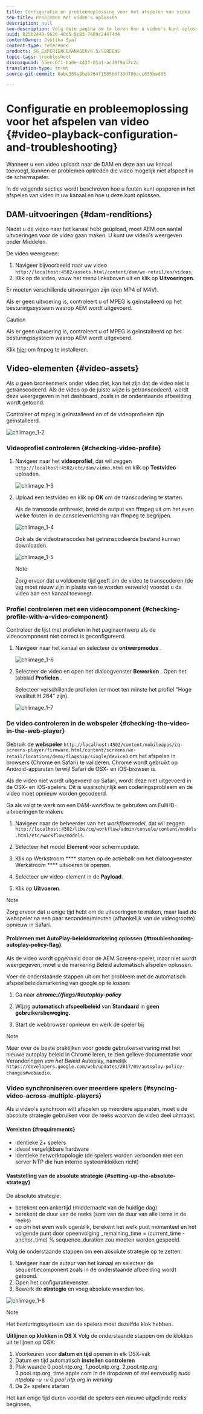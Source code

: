 ```yaml
---
title: Configuratie en probleemoplossing voor het afspelen van video
seo-title: Problemen met video's oplossen
description: null
seo-description: Volg deze pagina om te leren hoe u video's kunt oplossen. Wanneer u een video uploadt naar de DAM en deze aan uw kanaal toevoegt, kunnen er problemen optreden die video mogelijk niet afspeelt in de schermspeler. In deze sectie wordt beschreven hoe u fouten kunt opsporen bij het afspelen van video in uw kanaal en hoe u deze kunt oplossen.
uuid: 825b2440-5626-40d5-8c93-7689c24474d4
contentOwner: Jyotika Syal
content-type: reference
products: SG_EXPERIENCEMANAGER/6.5/SCREENS
topic-tags: troubleshoot
discoiquuid: 65ecc6f1-ba0e-443f-85a1-ac19f9a52c2c
translation-type: tm+mt
source-git-commit: 6abe309a8beb264f1505b6f39d786acc035bad05

---
```



# Configuratie en probleemoplossing voor het afspelen van video {#video-playback-configuration-and-troubleshooting}

Wanneer u een video uploadt naar de DAM en deze aan uw kanaal toevoegt, kunnen er problemen optreden die video mogelijk niet afspeelt in de schermspeler.

In de volgende secties wordt beschreven hoe u fouten kunt opsporen in het afspelen van video in uw kanaal en hoe u deze kunt oplossen.

## DAM-uitvoeringen {#dam-renditions}

Nadat u de video naar het kanaal hebt geüpload, moet AEM een aantal uitvoeringen voor de video gaan maken. U kunt uw video&#39;s weergeven onder Middelen.

De video weergeven:

1. Navigeer bijvoorbeeld naar uw video `http://localhost:4502/assets.html/content/dam/we-retail/en/videos`.
1. Klik op de video, vouw het menu linksboven uit en klik op **Uitvoeringen**.

Er moeten verschillende uitvoeringen zijn (een MP4 of M4V).

Als er geen uitvoering is, controleert u of MPEG is geïnstalleerd op het besturingssysteem waarop AEM wordt uitgevoerd.

>[!CAUTION]
>
>Als er geen uitvoering is, controleert u of MPEG is geïnstalleerd op het besturingssysteem waarop AEM wordt uitgevoerd.
>
>Klik [hier](https://www.ffmpeg.org/download.html) om fmpeg te installeren.

## Video-elementen {#video-assets}

Als u geen bronkenmerk onder video ziet, kan het zijn dat de video niet is getranscodeerd. Als de video op de juiste wijze is getranscodeerd, wordt deze weergegeven in het dashboard, zoals in de onderstaande afbeelding wordt getoond.

Controleer of mpeg is geïnstalleerd en of de videoprofielen zijn geïnstalleerd.

![chlimage_1-2](assets/chlimage_1-2.png)

### Videoprofiel controleren {#checking-video-profile}

1. Navigeer naar het **videoprofiel**, dat wil zeggen `http://localhost:4502/etc/dam/video.html` en klik op **Testvideo** uploaden.

   ![chlimage_1-3](assets/chlimage_1-3.png)

1. Upload een testvideo en klik op **OK** om de transcodering te starten.

   Als de transcode ontbreekt, breid de output van ffmpeg uit om het even welke fouten in de consoleverrichting van ffmpeg te begrijpen.

   ![chlimage_1-4](assets/chlimage_1-4.png)

   Ook als de videotranscodes het getranscodeerde bestand kunnen downloaden.

   ![chlimage_1-5](assets/chlimage_1-5.png)

   >[!NOTE]
   >
   >Zorg ervoor dat u voldoende tijd geeft om de video te transcoderen (de tag moet nieuw zijn in plaats van te worden verwerkt) voordat u de video aan een kanaal toevoegt.

### Profiel controleren met een videocomponent {#checking-profile-with-a-video-component}

Controleer de lijst met profielen in het paginaontwerp als de videocomponent niet correct is geconfigureerd.

1. Navigeer naar het kanaal en selecteer de **ontwerpmodus** .

   ![chlimage_1-6](assets/chlimage_1-6.png)

1. Selecteer de video en open het dialoogvenster **Bewerken** . Open het tabblad **Profielen** .

   Selecteer verschillende profielen (er moet ten minste het profiel &quot;Hoge kwaliteit H.264&quot; zijn).

   ![chlimage_1-7](assets/chlimage_1-7.png)

### De video controleren in de webspeler {#checking-the-video-in-the-web-player}

Gebruik de **webspeler** `http://localhost:4502/content/mobileapps/cq-screens-player/firmware.html/content/screens/we-retail/locations/demo/flagship/single/device0` om het afspelen in browsers (Chrome en Safari) te valideren. Chrome wordt gebruikt op Android-apparaten terwijl Safari de OSX- en iOS-browser is.

Als de video niet wordt uitgevoerd op Safari, wordt deze niet uitgevoerd in de OSX- en iOS-spelers. Dit is waarschijnlijk een coderingsprobleem en de video moet opnieuw worden gecodeerd.

Ga als volgt te werk om een DAM-workflow te gebruiken om FullHD-uitvoeringen te maken:

1. Navigeer naar de beheerder van het *workflowmodel*, dat wil zeggen `http://localhost:4502/libs/cq/workflow/admin/console/content/models.html/etc/workflow/models`.
1. Selecteer het model **Element** voor schermupdate.
1. Klik op Werkstroom **** starten op de actiebalk om het dialoogvenster Werkstroom **** uitvoeren te openen.

1. Selecteer uw video-element in de **Payload**.
1. Klik op **Uitvoeren**.

>[!NOTE]
>
>Zorg ervoor dat u enige tijd hebt om de uitvoeringen te maken, maar laad de webspeler na een paar seconden/minuten (afhankelijk van de videogrootte) opnieuw in Safari.

#### Problemen met AutoPlay-beleidsmarkering oplossen {#troubleshooting-autoplay-policy-flag}

Als de video wordt opgehaald door de AEM Screens-speler, maar niet wordt weergegeven, moet u de markering Beleid automatisch afspelen oplossen.

Voer de onderstaande stappen uit om het probleem met de automatisch afspeelbeleidsmarkering van google op te lossen:

1. Ga naar ***chrome://flags/#autoplay-policy***
1. Wijzig **automatisch afspeelbeleid** van **Standaard** in **geen gebruikersbeweging.**

1. Start de webbrowser opnieuw en werk de speler bij

>[!NOTE]
>
>Meer over de beste praktijken voor goede gebruikerservaring met het nieuwe autoplay beleid in Chrome leren, te zien gelieve documentatie voor Veranderingen *van het Beleid* Autoplay, namelijk `https://developers.google.com/web/updates/2017/09/autoplay-policy-changes#webaudio`.

### Video synchroniseren over meerdere spelers {#syncing-video-across-multiple-players}

Als u video&#39;s synchroon wilt afspelen op meerdere apparaten, moet u de absolute strategie gebruiken voor de reeks waarvan de video deel uitmaakt.

#### Vereisten {#requirements}

* identieke 2+ spelers
* ideaal vergelijkbare hardware
* identieke netwerktopologie (de spelers worden verbonden met een server NTP die hun interne systeemklokken richt)

#### Vaststelling van de absolute strategie {#setting-up-the-absolute-strategy}

De absolute strategie:

* berekent een ankertijd (middernacht van de huidige dag)
* berekent de duur van de reeks (som van de duur van alle items in de reeks)
* op om het even welk ogenblik, berekent het welk punt momenteel en het volgende punt door opeenvolging _remaining_time = (current_time - anchor_time) % sequence_duration zou moeten worden gespeeld.

Volg de onderstaande stappen om een absolute strategie op te zetten:

1. Navigeer naar de auteur van het kanaal en selecteer de sequentiecomponent zoals in de onderstaande afbeelding wordt getoond.
1. Open het configuratievenster.
1. Bewerk de **strategie** en voeg absolute waarden toe.

![chlimage_1-8](assets/chlimage_1-8.png)

>[!NOTE]
>
>Het besturingssysteem van de spelers moet dezelfde klok hebben.

**Uitlijnen op klokken in OS X** Volg de onderstaande stappen om de klokken uit te lijnen op OSX:

1. Voorkeuren voor **datum en tijd** openen in elk OSX-vak
1. Datum en tijd automatisch **instellen controleren**
1. Plak waarde 0.pool.ntp.org, 1.pool.ntp.org, 2.pool.ntp.org, 3.pool.ntp.org, time.apple.com in de dropdown of stel eenvoudig *sudo ntpdate -u -v 0.pool.ntp.org in werking*
1. De 2+ spelers starten

Het kan enige tijd duren voordat de spelers een nieuwe uitgelijnde reeks beginnen.

